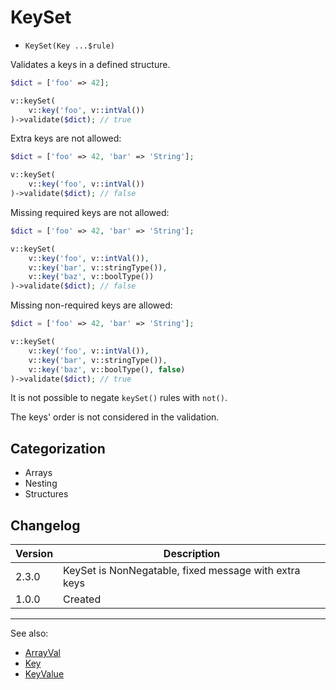 # KeySet

- `KeySet(Key ...$rule)`

Validates a keys in a defined structure.

```php
$dict = ['foo' => 42];

v::keySet(
    v::key('foo', v::intVal())
)->validate($dict); // true
```

Extra keys are not allowed:
```php
$dict = ['foo' => 42, 'bar' => 'String'];

v::keySet(
    v::key('foo', v::intVal())
)->validate($dict); // false
```

Missing required keys are not allowed:
```php
$dict = ['foo' => 42, 'bar' => 'String'];

v::keySet(
    v::key('foo', v::intVal()),
    v::key('bar', v::stringType()),
    v::key('baz', v::boolType())
)->validate($dict); // false
```

Missing non-required keys are allowed:
```php
$dict = ['foo' => 42, 'bar' => 'String'];

v::keySet(
    v::key('foo', v::intVal()),
    v::key('bar', v::stringType()),
    v::key('baz', v::boolType(), false)
)->validate($dict); // true
```

It is not possible to negate `keySet()` rules with `not()`.

The keys' order is not considered in the validation.

## Categorization

- Arrays
- Nesting
- Structures

## Changelog

Version | Description
--------|-------------
  2.3.0 | KeySet is NonNegatable, fixed message with extra keys
  1.0.0 | Created

***
See also:

- [ArrayVal](ArrayVal.md)
- [Key](Key.md)
- [KeyValue](KeyValue.md)
